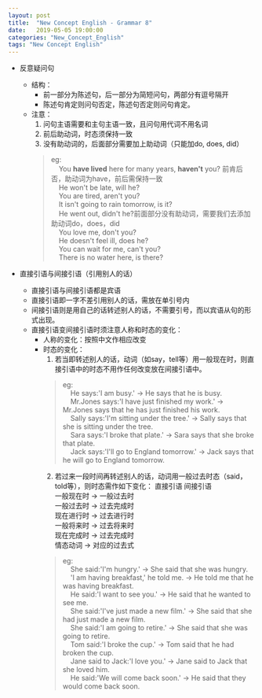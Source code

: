 ```yaml
---
layout: post
title:  "New Concept English - Grammar 8"
date:   2019-05-05 19:00:00
categories: "New_Concept_English"
tags: "New Concept English"
---
```

* 反意疑问句
  + 结构：  
    + 前一部分为陈述句，后一部分为简短问句，两部分有逗号隔开   
    + 陈述句肯定则问句否定，陈述句否定则问句肯定。
  + 注意：
    1. 问句主语需要和主句主语一致，且问句用代词不用名词
    2. 前后助动词，时态须保持一致
    3. 没有助动词的，后面部分需要加上助动词（只能加do, does, did）
    > eg:  
      &nbsp;&nbsp;&nbsp;&nbsp;You **have lived** here for many years, **haven't** you? 前肯后否，助动词为have，前后需保持一致  
      &nbsp;&nbsp;&nbsp;&nbsp;He won't be late, will he?  
      &nbsp;&nbsp;&nbsp;&nbsp;You are tired, aren't you?  
      &nbsp;&nbsp;&nbsp;&nbsp;It isn't going to rain tomorrow, is it?  
      &nbsp;&nbsp;&nbsp;&nbsp;He went out, didn't he?前面部分没有助动词，需要我们去添加助动词do，does，did  
      &nbsp;&nbsp;&nbsp;&nbsp;You love me, don't you?  
      &nbsp;&nbsp;&nbsp;&nbsp;He doesn't feel ill, does he?  
      &nbsp;&nbsp;&nbsp;&nbsp;You can wait for me, can't you?  
      &nbsp;&nbsp;&nbsp;&nbsp;There is no water here, is there?

* 直接引语与间接引语（引用别人的话）
  + 直接引语与间接引语都是宾语
  + 直接引语即一字不差引用别人的话，需放在单引号内
  + 间接引语则是用自己的话转述别人的话，不需要引号，而以宾语从句的形式出现。
  + 直接引语变间接引语时须注意人称和时态的变化：
    + 人称的变化：按照中文作相应改变
    + 时态的变化：
      1. 若当即转述别人的话，动词（如say，tell等）用一般现在时，则直接引语中的时态不用作任何改变放在间接引语中。
      > eg:  
        &nbsp;&nbsp;&nbsp;&nbsp;He says:'I am busy.' -> He says that he is busy.  
        &nbsp;&nbsp;&nbsp;&nbsp;Mr.Jones says:'I have just finished my work.' -> Mr.Jones says that he has just finished his work.    
        &nbsp;&nbsp;&nbsp;&nbsp;Sally says:'I'm sitting under the tree.' -> Sally says that she is sitting under the tree.  
        &nbsp;&nbsp;&nbsp;&nbsp;Sara says:'I broke that plate.' -> Sara says that she broke that plate.  
        &nbsp;&nbsp;&nbsp;&nbsp;Jack says:'I'll go to England tomorrow.' -> Jack says that he will go to England tomorrow.  
      2. 若过来一段时间再转述别人的话，动词用一般过去时态（said，told等），则时态需作如下变化：
      直接引语      间接引语  
      一般现在时 -> 一般过去时  
      一般过去时 -> 过去完成时  
      现在进行时 -> 过去进行时  
      一般将来时 -> 过去将来时  
      现在完成时 -> 过去完成时  
      情态动词 -> 对应的过去式  
      > eg:  
        &nbsp;&nbsp;&nbsp;&nbsp;She said:'I'm hungry.' -> She said that she was hungry.  
        &nbsp;&nbsp;&nbsp;&nbsp;'I am having breakfast,' he told me. -> He told me that he was having breakfast.  
        &nbsp;&nbsp;&nbsp;&nbsp;He said:'I want to see you.' -> He said that he wanted to see me.  
        &nbsp;&nbsp;&nbsp;&nbsp;She said:'I've just made a new film.' -> She said that she had just made a new film.  
        &nbsp;&nbsp;&nbsp;&nbsp;She said:'I am going to retire.' -> She said that she was going to retire.  
        &nbsp;&nbsp;&nbsp;&nbsp;Tom said:'I broke the cup.' -> Tom said that he had broken the cup.  
        &nbsp;&nbsp;&nbsp;&nbsp;Jane said to Jack:'I love you.' -> Jane said to Jack that she loved him.  
        &nbsp;&nbsp;&nbsp;&nbsp;He said:'We will come back soon.' -> He said that they would come back soon.  
